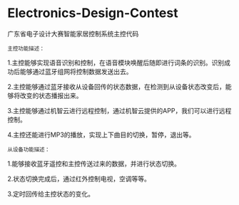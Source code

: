# Electronics-Design-Contest

广东省电子设计大赛智能家居控制系统主控代码

    主控功能描述：


1.主控能够实现语音识别和控制，在语音模块唤醒后随即进行词条的识别。识别成功后能够通过蓝牙组网将控制数据发送出去。

2.主控能够通过蓝牙接收从设备回传的状态数据，在检测到从设备状态改变后，能够将改变的状态播报出来。

3.主控能够通过机智云进行远程控制，通过机智云提供的APP，我们可以进行远程控制。

4.主控还能进行MP3的播放，实现上下曲目的切换，暂停，退出等。





    从设备功能描述：


1.能够接收蓝牙遥控和主控传送过来的数据，并进行状态切换。

2.状态切换完成后，通过红外控制电视，空调等等。

3.定时回传给主控状态的变化。

